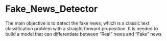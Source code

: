 # Fake_News_Detector
The main objective is to detect the fake news, which is a classic text classification problem with a straight forward proposition. It is needed to build a model that can differentiate between “Real” news and “Fake” news
